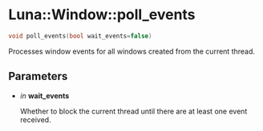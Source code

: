 # Luna::Window::poll_events

```c++
void poll_events(bool wait_events=false)
```

Processes window events for all windows created from the current thread. 



## Parameters
* *in* **wait_events**

    Whether to block the current thread until there are at least one event received. 

